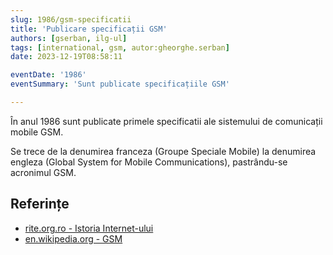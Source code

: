 ```yaml
---
slug: 1986/gsm-specificatii
title: 'Publicare specificații GSM'
authors: [gserban, ilg-ul]
tags: [international, gsm, autor:gheorghe.serban]
date: 2023-12-19T08:58:11

eventDate: '1986'
eventSummary: 'Sunt publicate specificațiile GSM'

---
```


În anul 1986 sunt publicate primele specificatii ale sistemului de
comunicații mobile GSM.

<!-- truncate -->

Se trece de la denumirea franceza (Groupe Speciale Mobile) la denumirea
engleza (Global System for Mobile Communications), pastrându-se acronimul GSM.

## Referințe

- [rite.org.ro - Istoria Internet-ului](https://rite.org.ro/istoria-internetului/)
- [en.wikipedia.org - GSM](https://en.wikipedia.org/wiki/GSM)
